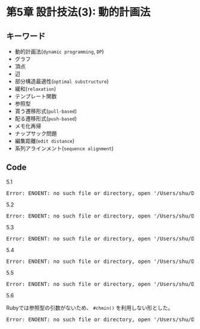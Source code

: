   
  
  
  
#  第5章 設計技法(3): 動的計画法
  
  
##  キーワード
  
  
* 動的計画法(`dynamic programming`, `DP`)
* グラフ
* 頂点
* 辺
* 部分構造最適性(`optimal substructure`)
* 緩和(`relaxation`)
* テンプレート関数
* 参照型
* 貰う遷移形式(`pull-based`)
* 配る遷移形式(`push-based`)
* メモ化再帰
* ナップサック問題
* 編集距離(`edit distance`)
* 系列アラインメント(`sequence alignment`)
  
  
  
##  Code
  
  
5.1
  
<pre>Error: ENOENT: no such file or directory, open '/Users/shu/Dropbox/learning/algorithm_and_data_structure_by_otsuki/note/src/ch5/quiz5_1.rb'</pre>  
  
5.2
  
<pre>Error: ENOENT: no such file or directory, open '/Users/shu/Dropbox/learning/algorithm_and_data_structure_by_otsuki/note/src/ch5/quiz5_2.rb'</pre>  
  
5.3
  
<pre>Error: ENOENT: no such file or directory, open '/Users/shu/Dropbox/learning/algorithm_and_data_structure_by_otsuki/note/src/ch5/quiz5_3.rb'</pre>  
  
5.4
  
<pre>Error: ENOENT: no such file or directory, open '/Users/shu/Dropbox/learning/algorithm_and_data_structure_by_otsuki/note/src/ch5/quiz5_4.rb'</pre>  
  
5.5
  
<pre>Error: ENOENT: no such file or directory, open '/Users/shu/Dropbox/learning/algorithm_and_data_structure_by_otsuki/note/src/ch5/quiz5_5.rb'</pre>  
  
5.6
  
Rubyでは参照型の引数がないため、 `#chmin()` を利用しない形とした。
  
<pre>Error: ENOENT: no such file or directory, open '/Users/shu/Dropbox/learning/algorithm_and_data_structure_by_otsuki/note/src/ch5/quiz5_6.rb'</pre>  
  